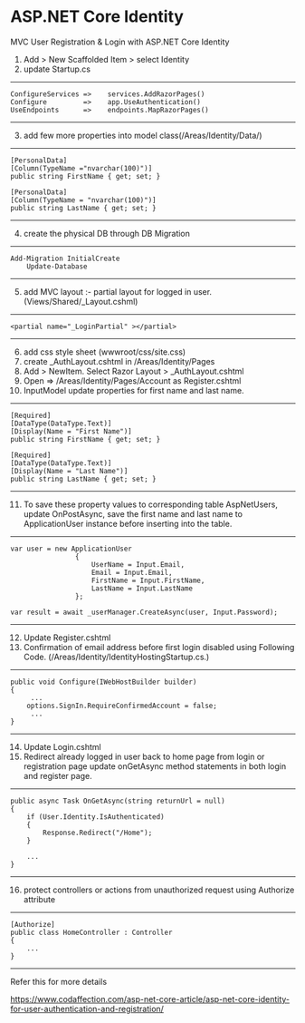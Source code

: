 # ASP.NET Core Identity
MVC User Registration &amp; Login with ASP.NET Core Identity
1) Add > New Scaffolded Item > select Identity
2) update Startup.cs 
----------------------------------------------
	ConfigureServices =>    services.AddRazorPages()
	Configure    	  =>    app.UseAuthentication()
	UseEndpoints      =>	endpoints.MapRazorPages()
----------------------------------------------
3) add few more properties into model class(/Areas/Identity/Data/)
----------------------------------------------
    [PersonalData]
    [Column(TypeName ="nvarchar(100)")]
    public string FirstName { get; set; }

    [PersonalData]
    [Column(TypeName = "nvarchar(100)")]
    public string LastName { get; set; }
----------------------------------------------
4) create the physical DB through DB Migration
----------------------------------------------

	Add-Migration InitialCreate
        Update-Database

----------------------------------------------
5) add MVC layout :- partial layout for logged in user.(Views/Shared/_Layout.cshml) 
----------------------------------------------
    <partial name="_LoginPartial" ></partial>

----------------------------------------------
6) add css style sheet (wwwroot/css/site.css)
7) create _AuthLayout.cshtml in /Areas/Identity/Pages
8) Add > NewItem. Select Razor Layout > _AuthLayout.cshtml
9)  Open => /Areas/Identity/Pages/Account as Register.cshtml
10) InputModel update properties for first name and last name.
----------------------------------------------
    [Required]
    [DataType(DataType.Text)]
    [Display(Name = "First Name")]
    public string FirstName { get; set; }

    [Required]
    [DataType(DataType.Text)]
    [Display(Name = "Last Name")]
    public string LastName { get; set; }
----------------------------------------------
11) To save these property values to corresponding table AspNetUsers, update OnPostAsync, save the first name and last name to ApplicationUser instance before inserting into the table.
----------------------------------------------
    var user = new ApplicationUser 
					{ 
						UserName = Input.Email,
						Email = Input.Email,
						FirstName = Input.FirstName, 
						LastName = Input.LastName 
					};
					
    var result = await _userManager.CreateAsync(user, Input.Password);
----------------------------------------------
12) Update  Register.cshtml
13) Confirmation of email address before first login disabled using Following Code.
	(/Areas/Identity/IdentityHostingStartup.cs.)
----------------------------------------------
	public void Configure(IWebHostBuilder builder)
    {
	     ...
		options.SignIn.RequireConfirmedAccount = false;
		 ...
    }
    
----------------------------------------------
14) Update  Login.cshtml
15) Redirect already logged in user back to home page from login or registration page
    update onGetAsync method statements in both login and register page.
----------------------------------------------
	public async Task OnGetAsync(string returnUrl = null)
	{
		if (User.Identity.IsAuthenticated)
		{
			Response.Redirect("/Home");
		}

		...
	}
----------------------------------------------
16) protect controllers or actions from unauthorized request using Authorize attribute
----------------------------------------------
	[Authorize]
	public class HomeController : Controller
	{
		...
	}
	
----------------------------------------------

Refer this for more details 

https://www.codaffection.com/asp-net-core-article/asp-net-core-identity-for-user-authentication-and-registration/
